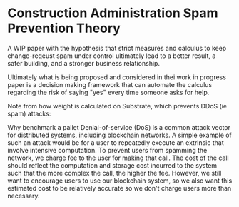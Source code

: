 # Construction Administration Spam Prevention Theory
A WIP paper with the hypothesis that strict measures and calculus to keep change-reqeust spam under control ultimately lead to a better result, a safer building, and a stronger business relationship.

Ultimately what is being proposed and considered in thei work in progress paper is a decision making framework that can automate the calculus regarding the risk of saying "yes" every time someone asks for help.

Note from how weight is calculated on Substrate, which prevents DDoS (ie spam) attacks:

Why benchmark a pallet
Denial-of-service (DoS) is a common attack vector for distributed systems, including blockchain networks. A simple example of such an attack would be for a user to repeatedly execute an extrinsic that involve intensive computation. To prevent users from spamming the network, we charge fee to the user for making that call. The cost of the call should reflect the computation and storage cost incurred to the system such that the more complex the call, the higher the fee. However, we still want to encourage users to use our blockchain system, so we also want this estimated cost to be relatively accurate so we don't charge users more than necessary.


